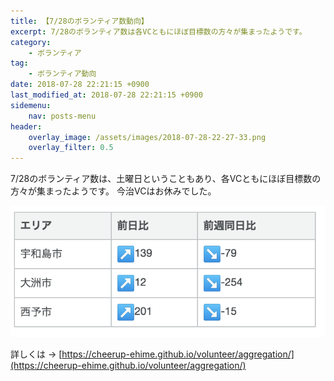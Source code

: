 ```yaml
---
title: 【7/28のボランティア数動向】
excerpt: 7/28のボランティア数は各VCともにほぼ目標数の方々が集まったようです。
category:
    - ボランティア
tag:
    - ボランティア動向
date: 2018-07-28 22:21:15 +0900
last_modified_at: 2018-07-28 22:21:15 +0900 
sidemenu:
    nav: posts-menu
header:
    overlay_image: /assets/images/2018-07-28-22-27-33.png
    overlay_filter: 0.5
---
```


7/28のボランティア数は、土曜日ということもあり、各VCともにほぼ目標数の方々が集まったようです。
今治VCはお休みでした。

![7/28の動向](/assets/images/2018-07-28-22-27-33.png)

詳しくは → [https://cheerup-ehime.github.io/volunteer/aggregation/](https://cheerup-ehime.github.io/volunteer/aggregation/)
